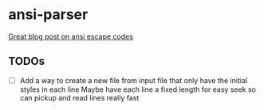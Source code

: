 # ansi-parser

[Great blog post on ansi escape codes](https://tforgione.fr/posts/ansi-escape-codes/)


## TODOs
- [ ] Add a way to create a new file from input file that only have the initial styles in each line
      Maybe have each line a fixed length for easy seek so can pickup and read lines really fast
